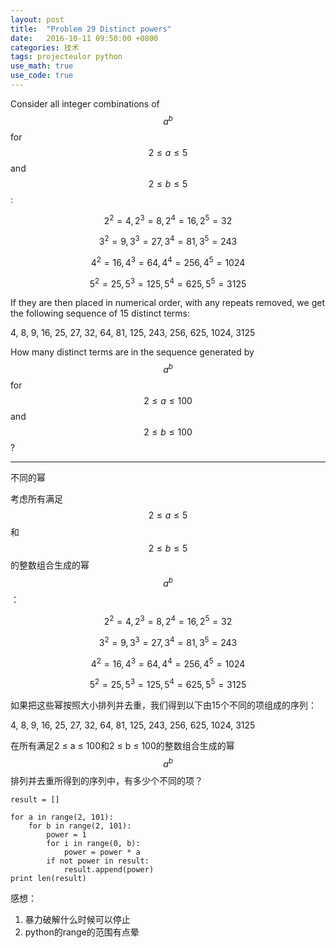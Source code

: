 ```yaml
---
layout: post
title:  "Problem 29 Distinct powers"
date:   2016-10-11 09:50:00 +0800
categories: 技术
tags: projecteulor python
use_math: true
use_code: true
---
```

Consider all integer combinations of $$a^b$$ for $$2 ≤ a ≤ 5$$ and $$2 ≤ b ≤ 5$$:

$$2^2=4, 2^3=8, 2^4=16, 2^5=32$$

$$3^2=9, 3^3=27, 3^4=81, 3^5=243$$

$$4^2=16, 4^3=64, 4^4=256, 4^5=1024$$

$$5^2=25, 5^3=125, 5^4=625, 5^5=3125$$

If they are then placed in numerical order, with any repeats removed, we get the following sequence of 15 distinct terms:

4, 8, 9, 16, 25, 27, 32, 64, 81, 125, 243, 256, 625, 1024, 3125

How many distinct terms are in the sequence generated by $$a^b$$ for $$2 ≤ a ≤ 100$$ and $$2 ≤ b ≤ 100$$?

<!--more-->

*****

不同的幂

考虑所有满足 $$2 ≤ a ≤ 5$$ 和 $$2 ≤ b ≤ 5$$ 的整数组合生成的幂 $$a^b$$：

$$2^2=4, 2^3=8, 2^4=16, 2^5=32$$

$$3^2=9, 3^3=27, 3^4=81, 3^5=243$$

$$4^2=16, 4^3=64, 4^4=256, 4^5=1024$$

$$5^2=25, 5^3=125, 5^4=625, 5^5=3125$$

如果把这些幂按照大小排列并去重，我们得到以下由15个不同的项组成的序列：

4, 8, 9, 16, 25, 27, 32, 64, 81, 125, 243, 256, 625, 1024, 3125

在所有满足2 ≤ a ≤ 100和2 ≤ b ≤ 100的整数组合生成的幂$$a^b$$排列并去重所得到的序列中，有多少个不同的项？

    result = []

    for a in range(2, 101):
        for b in range(2, 101):
            power = 1
            for i in range(0, b):
                power = power * a
            if not power in result:
                result.append(power)
    print len(result)

感想：

1. 暴力破解什么时候可以停止
2. python的range的范围有点晕
